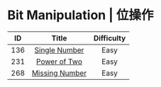 ﻿# Bit Manipulation | 位操作

|ID|Title|Difficulty|
|:-:|:-:|:-:|
|136|[Single Number](https://github.com/Maxwell-L/Maxwell-LeetCode/blob/master/LeetCode/Bit%20Manipulation/136_Single%20Number.java)|Easy|
|231|[Power of Two](https://github.com/Maxwell-L/Maxwell-LeetCode/blob/master/LeetCode/Bit%20Manipulation/231_Power%20of%20Two.java)|Easy|
|268|[Missing Number](https://github.com/Maxwell-L/Maxwell-LeetCode/blob/master/LeetCode/Bit%20Manipulation/268_Missing%20Number.java)|Easy|